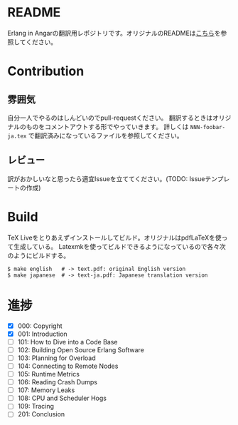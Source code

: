 # README
Erlang in Angarの翻訳用レポジトリです。オリジナルのREADMEは[こちら](./README.en.md)を参照してください。

# Contribution
## 雰囲気
自分一人でやるのはしんどいのでpull-requestください。
翻訳するときはオリジナルのものをコメントアウトする形でやっていきます。
詳しくは `NNN-foobar-ja.tex` で翻訳済みになっているファイルを参照してください。

## レビュー
訳がおかしいなと思ったら適宜Issueを立ててください。(TODO: Issueテンプレートの作成)

# Build
TeX Liveをとりあえずインストールしてビルド。オリジナルはpdfLaTeXを使って生成している。
Latexmkを使ってビルドできるようになっているので各々次のようにビルドする。

```console
$ make english   # -> text.pdf: original English version
$ make japanese  # -> text-ja.pdf: Japanese translation version
```

# 進捗
- [x] 000: Copyright
- [x] 001: Introduction
- [ ] 101: How to Dive into a Code Base
- [ ] 102: Building Open Source Erlang Software
- [ ] 103: Planning for Overload
- [ ] 104: Connecting to Remote Nodes
- [ ] 105: Runtime Metrics
- [ ] 106: Reading Crash Dumps
- [ ] 107: Memory Leaks
- [ ] 108: CPU and Scheduler Hogs
- [ ] 109: Tracing
- [ ] 201: Conclusion